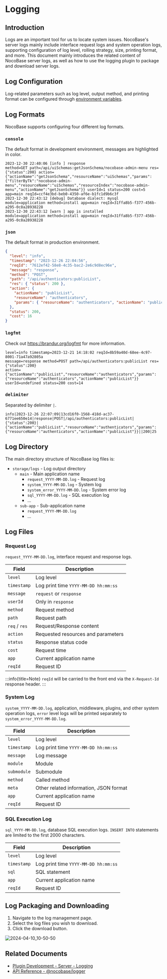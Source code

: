 # Logging

## Introduction

Logs are an important tool for us to locate system issues. NocoBase's server logs mainly include interface request logs and system operation logs, supporting configuration of log level, rolling strategy, size, printing format, and more. This document mainly introduces the related content of NocoBase server logs, as well as how to use the logging plugin to package and download server logs.

## Log Configuration

Log-related parameters such as log level, output method, and printing format can be configured through [environment variables](../../welcome/getting-started/env.md#logger_transport).

## Log Formats

NocoBase supports configuring four different log formats.

### `console`

The default format in development environment, messages are highlighted in color.

```
2023-12-30 22:40:06 [info ] response                                     method=GET path=/api/uiSchemas:getJsonSchema/nocobase-admin-menu res={"status":200} action={"actionName":"getJsonSchema","resourceName":"uiSchemas","params":{"filterByTk":"nocobase-admin-menu","resourceName":"uiSchemas","resourceIndex":"nocobase-admin-menu","actionName":"getJsonSchema"}} userId=1 status=200 cost=5 app=main reqId=ccf4e3bd-beb0-4350-af6e-b1fc1d9b6c3f
2023-12-30 22:43:12 [debug] Database dialect: mysql                      module=application method=install app=main reqId=31ffa8b5-f377-456b-a295-0c8a28938228
2023-12-30 22:43:12 [warn ] app is installed                             module=application method=install app=main reqId=31ffa8b5-f377-456b-a295-0c8a28938228
```

### `json`

The default format in production environment.

```json
{
  "level": "info",
  "timestamp": "2023-12-26 22:04:56",
  "reqId": "7612ef42-58e8-4c35-bac2-2e6c9d8ec96e",
  "message": "response",
  "method": "POST",
  "path": "/api/authenticators:publicList",
  "res": { "status": 200 },
  "action": {
    "actionName": "publicList",
    "resourceName": "authenticators",
    "params": { "resourceName": "authenticators", "actionName": "publicList" }
  },
  "status": 200,
  "cost": 16
}
```

### `logfmt`

Check out https://brandur.org/logfmt for more information.

```
level=info timestamp=2023-12-21 14:18:02 reqId=8b59a40d-68ee-4c97-8001-71a47a92805a
message=response method=POST path=/api/authenticators:publicList res={"status":200}
action={"actionName":"publicList","resourceName":"authenticators","params":{"resourceName":"authenticators","actionName":"publicList"}}
userId=undefined status=200 cost=14
```

### `delimiter`

Separated by delimiter `|`.

```
info|2023-12-26 22:07:09|13cd16f0-1568-418d-ac37-6771ee650e14|response|POST|/api/authenticators:publicList|{"status":200}|{"actionName":"publicList","resourceName":"authenticators","params":{"resourceName":"authenticators","actionName":"publicList"}}||200|25
```

## Log Directory

The main directory structure of NocoBase log files is:

- `storage/logs` - Log output directory
  - `main` - Main application name
    - `request_YYYY-MM-DD.log` - Request log
    - `system_YYYY-MM-DD.log` - System log
    - `system_error_YYYY-MM-DD.log` - System error log
    - `sql_YYYY-MM-DD.log` - SQL execution log
    - ...
  - `sub-app` - Sub-application name
    - `request_YYYY-MM-DD.log`
    - ...

## Log Files

### Request Log

`request_YYYY-MM-DD.log`, interface request and response logs.

| Field         | Description                          |
| ------------- | ------------------------------------ |
| `level`       | Log level                            |
| `timestamp`   | Log print time `YYYY-MM-DD hh:mm:ss` |
| `message`     | `request` or `response`              |
| `userId`      | Only in `response`                   |
| `method`      | Request method                       |
| `path`        | Request path                         |
| `req` / `res` | Request/Response content             |
| `action`      | Requested resources and parameters   |
| `status`      | Response status code                 |
| `cost`        | Request time                         |
| `app`         | Current application name             |
| `reqId`       | Request ID                           |

:::info{title=Note}
`reqId` will be carried to the front end via the `X-Request-Id` response header.
:::

### System Log

`system_YYYY-MM-DD.log`, application, middleware, plugins, and other system operation logs, `error` level logs will be printed separately to `system_error_YYYY-MM-DD.log`.

| Field       | Description                            |
| ----------- | -------------------------------------- |
| `level`     | Log level                              |
| `timestamp` | Log print time `YYYY-MM-DD hh:mm:ss`   |
| `message`   | Log message                            |
| `module`    | Module                                 |
| `submodule` | Submodule                              |
| `method`    | Called method                          |
| `meta`      | Other related information, JSON format |
| `app`       | Current application name               |
| `reqId`     | Request ID                             |

### SQL Execution Log

`sql_YYYY-MM-DD.log`, database SQL execution logs. `INSERT INTO` statements are limited to the first 2000 characters.

| Field       | Description                          |
| ----------- | ------------------------------------ |
| `level`     | Log level                            |
| `timestamp` | Log print time `YYYY-MM-DD hh:mm:ss` |
| `sql`       | SQL statement                        |
| `app`       | Current application name             |
| `reqId`     | Request ID                           |

## Log Packaging and Downloading

<PluginInfo name="logger"></PluginInfo>

1. Navigate to the log management page.
2. Select the log files you wish to download.
3. Click the download button.

![2024-04-10_10-50-50](https://static-docs.nocobase.com/2024-04-10_10-50-50.png)

## Related Documents

- [Plugin Development - Server - Logging](../../development/server/logger)
- [API Reference - @nocobase/logger](../../api/logger)
